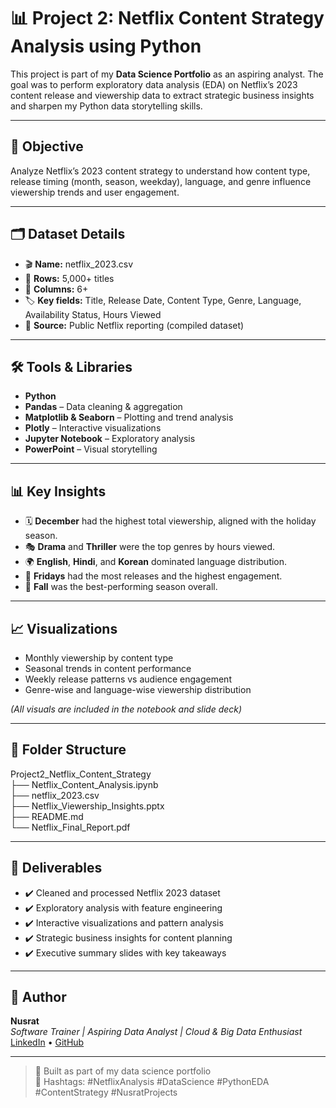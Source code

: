 # 📊 Project 2: Netflix Content Strategy Analysis using Python

This project is part of my **Data Science Portfolio** as an aspiring analyst. The goal was to perform exploratory data analysis (EDA) on Netflix’s 2023 content release and viewership data to extract strategic business insights and sharpen my Python data storytelling skills.

---

## 🧠 Objective

Analyze Netflix’s 2023 content strategy to understand how content type, release timing (month, season, weekday), language, and genre influence viewership trends and user engagement.

---

## 🗂️ Dataset Details

- 🎬 **Name:** netflix_2023.csv  
- 🧾 **Rows:** 5,000+ titles  
- 🧩 **Columns:** 6+  
- 🏷️ **Key fields:** Title, Release Date, Content Type, Genre, Language, Availability Status, Hours Viewed  
- 📌 **Source:** Public Netflix reporting (compiled dataset)

---

## 🛠️ Tools & Libraries

- **Python**
- **Pandas** – Data cleaning & aggregation  
- **Matplotlib & Seaborn** – Plotting and trend analysis  
- **Plotly** – Interactive visualizations  
- **Jupyter Notebook** – Exploratory analysis  
- **PowerPoint** – Visual storytelling

---

## 📊 Key Insights

- 🗓️ **December** had the highest total viewership, aligned with the holiday season.
- 🎭 **Drama** and **Thriller** were the top genres by hours viewed.
- 🌍 **English**, **Hindi**, and **Korean** dominated language distribution.
- 📅 **Fridays** had the most releases and the highest engagement.
- 🍁 **Fall** was the best-performing season overall.

---

## 📈 Visualizations

- Monthly viewership by content type  
- Seasonal trends in content performance  
- Weekly release patterns vs audience engagement  
- Genre-wise and language-wise viewership distribution  

*(All visuals are included in the notebook and slide deck)*

---

## 📁 Folder Structure

Project2_Netflix_Content_Strategy  
├── Netflix_Content_Analysis.ipynb  
├── netflix_2023.csv  
├── Netflix_Viewership_Insights.pptx  
├── README.md  
└── Netflix_Final_Report.pdf  

---

## 🧾 Deliverables

- ✔️ Cleaned and processed Netflix 2023 dataset  
- ✔️ Exploratory analysis with feature engineering  
- ✔️ Interactive visualizations and pattern analysis  
- ✔️ Strategic business insights for content planning  
- ✔️ Executive summary slides with key takeaways  

---

## 📌 Author

**Nusrat**  
_Software Trainer | Aspiring Data Analyst | Cloud & Big Data Enthusiast_  
[LinkedIn](https://www.linkedin.com/in/mnusratgulbarga/) • [GitHub](https://github.com/NusratGulbarga)

---

> 🔖 Built as part of my data science portfolio  
> 📌 Hashtags: #NetflixAnalysis #DataScience #PythonEDA #ContentStrategy #NusratProjects
